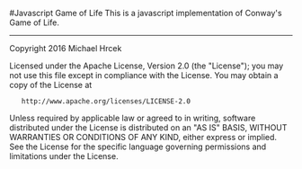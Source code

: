 #Javascript Game of Life
This is a javascript implementation of Conway's Game of Life.

---

   Copyright 2016 Michael Hrcek

   Licensed under the Apache License, Version 2.0 (the "License");
   you may not use this file except in compliance with the License.
   You may obtain a copy of the License at

       http://www.apache.org/licenses/LICENSE-2.0

   Unless required by applicable law or agreed to in writing, software
   distributed under the License is distributed on an "AS IS" BASIS,
   WITHOUT WARRANTIES OR CONDITIONS OF ANY KIND, either express or 
implied.
   See the License for the specific language governing permissions and
   limitations under the License.
